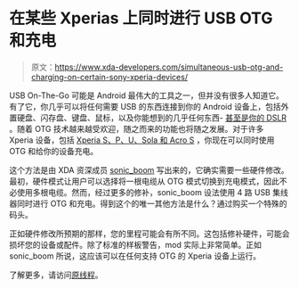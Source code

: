 # 在某些 Xperias 上同时进行 USB OTG 和充电

> 原文：<https://www.xda-developers.com/simultaneous-usb-otg-and-charging-on-certain-sony-xperia-devices/>

USB On-The-Go 可能是 Android 最伟大的工具之一，但并没有很多人知道它。有了它，你几乎可以将任何需要 USB 的东西连接到你的 Android 设备上，包括外置硬盘、闪存盘、键盘、鼠标，以及你能想到的几乎任何东西- [甚至是你的 DSLR](http://www.xda-developers.com/android/hands-on-with-the-galaxy-s-iii-at-unpacked-2012-ui-gestures-and-usb-host-xda-tv/ "Hands-On with the Galaxy S III at Unpacked 2012: UI, Gestures, and USB Host – XDA TV") 。随着 OTG 技术越来越受欢迎，随之而来的功能也将随之发展。对于许多 Xperia 设备，包括 [Xperia S、P、U、Sola 和 Acro S](http://forum.xda-developers.com/forumdisplay.php?f=1515) ，你现在可以同时使用 OTG 和给你的设备充电。

这个方法是由 XDA 资深成员 [sonic_boom](http://forum.xda-developers.com/member.php?u=2592315) 写出来的，它确实需要一些硬件修改。最初，硬件模式让用户可以选择将一根电缆从 OTG 模式切换到充电模式，因此不必使用多根电缆。然而，经过更多的修补，sonic_boom 设法使用 4 路 USB 集线器同时进行 OTG 和充电。得到这个的唯一其他方法是什么？通过购买一个特殊的码头。

正如硬件修改所预期的那样，您的里程可能会有所不同。这包括修补硬件，可能会损坏您的设备或配件。除了标准的样板警告，mod 实际上非常简单。正如 sonic_boom 所说，这应该可以在任何支持 OTG 的 Xperia 设备上运行。

了解更多，请访问[原线程](http://forum.xda-developers.com/showthread.php?t=1839042)。